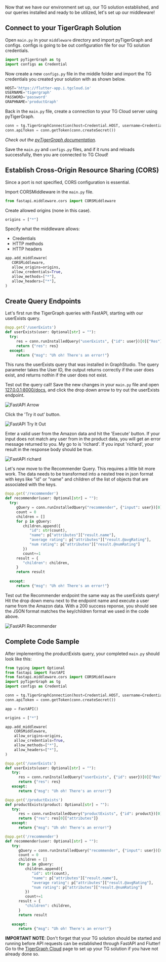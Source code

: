 Now that we have our environment set up, our TG solution established, and our queries installed and ready to be utilized, let's set up our middleware!

## Connect to your TigerGraph Solution

Open `main.py` in your `middleware` directory and import pyTigerGraph and configs. configs is going to be out configuration file for our TG solution credentials.

```python
import pyTigerGraph as tg
import configs as Credential
```

Now create a new `configs.py` file in the middle folder and import the TG credentials you created your solution with as shown below.

```python
HOST='https://flutter-app.i.tgcloud.io'
USERNAME='tigergraph'
PASSWORD='password'
GRAPHNAME='productGraph'
```

Back in the `main.py` file, create a connection to your TG Cloud server using pyTigerGraph. 

```python
conn = tg.TigerGraphConnection(host=Credential.HOST, username=Credential.USERNAME, password=Credential.PASSWORD, graphname=Credential.GRAPHNAME)
conn.apiToken = conn.getToken(conn.createSecret())
```
*Check out the [pyTigerGraph documentation](https://pytigergraph.github.io/pyTigerGraph/GettingStarted/).*

Save the `main.py` and `configs.py` files, and if it runs and reloads successfully, then you are connected to TG Cloud!

## Establish Cross-Origin Resource Sharing (CORS)

Since a port is not specified, CORS configuration is essential.

Import CORSMiddleware in the `main.py` file.

```python
from fastapi.middleware.cors import CORSMiddleware
```

Create allowed origins (none in this case).

```python
origins = ["*"]
```

Specify what the middleware allows:

* Credentials
* HTTP methods
* HTTP headers

```python
app.add_middleware(
   CORSMiddleware,
   allow_origins=origins,
   allow_credentials=True,
   allow_methods=["*"],
   allow_headers=["*"],
)
```

## Create Query Endpoints

Let's first run the TigerGraph queries with FastAPI, starting with our userExists query.

```python
@app.get('/userExists')
def userExists(user: Optional[str] = ""):
  try:
     res = conn.runInstalledQuery("userExists", {"id": user})[0]["Res"] != []
     return {"res": res}
  except:
     return {"msg": "Uh oh! There's an error!"}
```

This runs the userExists query that was installed in GraphStudio. The query parameter takes the User ID, the output returns correctly if the user does exist, and returns nothin if the user does not exist.

Test out the query call! Save the new changes in your `main.py` file and open [127.0.0.1:8000/docs](127.0.0.1:8000/docs), and click the drop down arrow to try out the userExists endpoint.

![FastAPI Arrow](assets/middleware/fastAPIarrow.png)

Click the 'Try it out' button.

![FastAPI Try It Out](assets/middleware/fastAPItryitout.png)

Enter a valid user from the Amazon data and hit the 'Execute' button. If your input does not match any user from in the product data, you will get an error message returned to you. My go to is 'richard'. If you input 'richard', your result in the response body should be true. 

![FastAPI richard](assets/middleware/fastAPIrichard.png)

Let's now move to the Recommender Query. This requires a little bit more work. The data needs to be transformed into a nested tree in json format with keys like "id" or "name" and children of the list of objects that are associated with the keys.

```python
@app.get('/recommender')
def recommender(user: Optional[str] = ""):
  try:
     gQuery = conn.runInstalledQuery("recommender", {"input": user})[0]["result"]
     count = 0
     children = []
     for p in gQuery:
        children.append({
           "id": str(count),
           "name": p["attributes"]["result.name"],
           "average rating": p["attributes"]["result.@avgRating"],
           "num rating": p["attributes"]["result.@numRating"]
        })
        count+=1
     result = {
        "children": children,
     }
     return result
    
  except:
     return {"msg": "Uh oh! There's an error!"}
```

Test out the Recommender endpoint the same way as the userExists query! Hit the drop down menu next to the endpoint name and execute a user name from the Amazon data. With a 200 success reponse, you should see the JSON format matches the key/children format we used in the code above.

![FastAPI Recommender](assets/middleware/fastAPIrecommender.png)

## Complete Code Sample
After implementing the productExists query, your completed `main.py` should look like this:

```python
from typing import Optional
from fastapi import FastAPI
from fastapi.middleware.cors import CORSMiddleware
import pyTigerGraph as tg
import configs as Credential

conn = tg.TigerGraphConnection(host=Credential.HOST, username=Credential.USERNAME, password=Credential.PASSWORD, graphname=Credential.GRAPHNAME)
conn.apiToken = conn.getToken(conn.createSecret())

app = FastAPI()

origins = ["*"]

app.add_middleware(
    CORSMiddleware,
    allow_origins=origins,
    allow_credentials=True,
    allow_methods=["*"],
    allow_headers=["*"],
)

@app.get('/userExists')
def userExists(user: Optional[str] = ""):
   try:
      res = conn.runInstalledQuery("userExists", {"id": user})[0]["Res"] != []
      return {"res": res}
   except:
      return {"msg": "Uh oh! There's an error!"}

@app.get('/productExists')
def productExists(product: Optional[str] = ""):
   try:
      res = conn.runInstalledQuery("productExists", {"id": product})[0]["Res"]
      return {"res": res[0]["attributes"]}
   except:
      return {"msg": "Uh oh! There's an error!"}

@app.get('/recommender')
def recommender(user: Optional[str] = ""):
   try:
      gQuery = conn.runInstalledQuery("recommender", {"input": user})[0]["result"]
      count = 0
      children = []
      for p in gQuery:
         children.append({
            "id": str(count),
            "name": p["attributes"]["result.name"],
            "average rating": p["attributes"]["result.@avgRating"],
            "num rating": p["attributes"]["result.@numRating"]
         })
         count+=1
      result = {
         "children": children,
      }
      return result
      
   except:
      return {"msg": "Uh oh! There's an error!"}
```
**IMPORTANT NOTE**: Don't forget that your TG solution should be started and running before API requests can be established through FastAPI and Flutter! Go to the [TigerGraph Cloud](tgcloud.md) page to set up your TG solution if you have not already done so. 